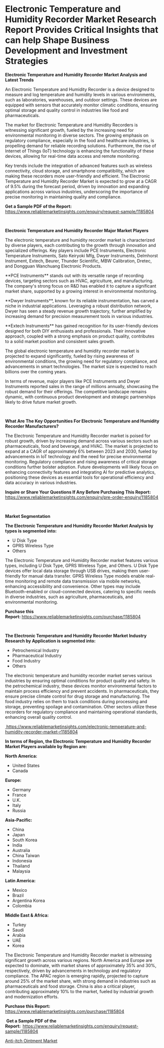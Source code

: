 <p><h1>Electronic Temperature and Humidity Recorder Market Research Report Provides Critical Insights that can help Shape Business Development and Investment Strategies</h1></p><p><strong>Electronic Temperature and Humidity Recorder Market Analysis and Latest Trends</strong></p>
<p><p>An Electronic Temperature and Humidity Recorder is a device designed to measure and log temperature and humidity levels in various environments, such as laboratories, warehouses, and outdoor settings. These devices are equipped with sensors that accurately monitor climatic conditions, ensuring optimal storage and quality control in industries like food and pharmaceuticals.</p><p>The market for Electronic Temperature and Humidity Recorders is witnessing significant growth, fueled by the increasing need for environmental monitoring in diverse sectors. The growing emphasis on regulatory compliance, especially in the food and healthcare industries, is propelling demand for reliable recording solutions. Furthermore, the rise of Internet of Things (IoT) technology is enhancing the functionality of these devices, allowing for real-time data access and remote monitoring.</p><p>Key trends include the integration of advanced features such as wireless connectivity, cloud storage, and smartphone compatibility, which are making these recorders more user-friendly and efficient. The Electronic Temperature and Humidity Recorder Market is expected to grow at a CAGR of 9.5% during the forecast period, driven by innovation and expanding applications across various industries, underscoring the importance of precise monitoring in maintaining quality and compliance.</p></p>
<p><strong>Get a Sample PDF of the Report:&nbsp;</strong> <a href="https://www.reliablemarketinsights.com/enquiry/request-sample/1185804?utm_campaign=3291&utm_medium=2&utm_source=Github&utm_content=ia&utm_term=28032025&utm_id=electronic-temperature-and-humidity-recorder">https://www.reliablemarketinsights.com/enquiry/request-sample/1185804</a></p>
<p>&nbsp;</p>
<p><strong>Electronic Temperature and Humidity Recorder Major Market Players</strong></p>
<p><p>The electronic temperature and humidity recorder market is characterized by diverse players, each contributing to the growth through innovation and specialized offerings. Key players include PCE Instruments, Electronic Temperature Instruments, Sato Keiryoki Mfg, Dwyer Instruments, Delmhorst Instrument, Extech, Beurer, Thunder Scientific, MBW Calibration, Dretec, and Dongguan Wanchuang Electronic Products.</p><p>**PCE Instruments** stands out with its versatile range of recording devices, targeting sectors such as HVAC, agriculture, and manufacturing. The company's strong focus on R&D has enabled it to capture a significant market share, supported by a growing interest in environmental monitoring.</p><p>**Dwyer Instruments**, known for its reliable instrumentation, has carved a niche in industrial applications. Leveraging a robust distribution network, Dwyer has seen a steady revenue growth trajectory, further amplified by increasing demand for precision measurement tools in various industries.</p><p>**Extech Instruments** has gained recognition for its user-friendly devices designed for both DIY enthusiasts and professionals. Their innovative approach, coupled with a strong emphasis on product quality, contributes to a solid market position and consistent sales growth.</p><p>The global electronic temperature and humidity recorder market is projected to expand significantly, fueled by rising awareness of environmental conditions, the growing need for regulatory compliance, and advancements in smart technologies. The market size is expected to reach billions over the coming years.</p><p>In terms of revenue, major players like PCE Instruments and Dwyer Instruments reported sales in the range of millions annually, showcasing the robust demand for their offerings. The competitive landscape remains dynamic, with continuous product development and strategic partnerships likely to drive future market growth.</p></p>
<p>&nbsp;</p>
<p><strong>What Are The Key Opportunities For Electronic Temperature and Humidity Recorder Manufacturers?</strong></p>
<p><p>The Electronic Temperature and Humidity Recorder market is poised for robust growth, driven by increasing demand across various sectors such as pharmaceuticals, food and beverage, and HVAC. The market is projected to expand at a CAGR of approximately 6% between 2023 and 2030, fueled by advancements in IoT technology and the need for precise environmental monitoring. Regulatory compliance and rising awareness of critical storage conditions further bolster adoption. Future developments will likely focus on enhancing connectivity features and integrating AI for predictive analytics, positioning these devices as essential tools for operational efficiency and data accuracy in various industries.</p></p>
<p><strong>Inquire or Share Your Questions If Any Before Purchasing This Report:</strong> <a href="https://www.reliablemarketinsights.com/enquiry/pre-order-enquiry/1185804?utm_campaign=3291&utm_medium=2&utm_source=Github&utm_content=ia&utm_term=28032025&utm_id=electronic-temperature-and-humidity-recorder">https://www.reliablemarketinsights.com/enquiry/pre-order-enquiry/1185804</a></p>
<p>&nbsp;</p>
<p><strong>Market Segmentation</strong></p>
<p><strong>The Electronic Temperature and Humidity Recorder Market Analysis by types is segmented into:</strong></p>
<p><ul><li>U Disk Type</li><li>GPRS Wireless Type</li><li>Others</li></ul></p>
<p><p>The Electronic Temperature and Humidity Recorder market features various types, including U Disk Type, GPRS Wireless Type, and Others. U Disk Type devices offer local data storage through USB drives, making them user-friendly for manual data transfer. GPRS Wireless Type models enable real-time monitoring and remote data transmission via mobile networks, enhancing accessibility and convenience. Other types may include Bluetooth-enabled or cloud-connected devices, catering to specific needs in diverse industries, such as agriculture, pharmaceuticals, and environmental monitoring.</p></p>
<p><strong>Purchase this Report:&nbsp;</strong><a href="https://www.reliablemarketinsights.com/purchase/1185804?utm_campaign=3291&utm_medium=2&utm_source=Github&utm_content=ia&utm_term=28032025&utm_id=electronic-temperature-and-humidity-recorder">https://www.reliablemarketinsights.com/purchase/1185804</a></p>
<p>&nbsp;</p>
<p><strong>The Electronic Temperature and Humidity Recorder Market Industry Research by Application is segmented into:</strong></p>
<p><ul><li>Petrochemical Industry</li><li>Pharmaceutical Industry</li><li>Food Industry</li><li>Others</li></ul></p>
<p><p>The electronic temperature and humidity recorder market serves various industries by ensuring optimal conditions for product quality and safety. In the petrochemical industry, these devices monitor environmental factors to maintain process efficiency and prevent accidents. In pharmaceuticals, they ensure precise climate control for drug storage and manufacturing. The food industry relies on them to track conditions during processing and storage, preventing spoilage and contamination. Other sectors utilize these recorders for regulatory compliance and maintaining operational standards, enhancing overall quality control.</p></p>
<p><a href="https://www.reliablemarketinsights.com/electronic-temperature-and-humidity-recorder-market-r1185804?utm_campaign=3291&utm_medium=2&utm_source=Github&utm_content=ia&utm_term=28032025&utm_id=electronic-temperature-and-humidity-recorder">&nbsp;https://www.reliablemarketinsights.com/electronic-temperature-and-humidity-recorder-market-r1185804</a></p>
<p><strong>In terms of Region, the Electronic Temperature and Humidity Recorder Market Players available by Region are:</strong></p>
<p>
    <p> <strong> North America: </strong>
        <ul>
            <li>United States</li>
            <li>Canada</li>
        </ul>
        </p> 
    <p> <strong> Europe: </strong>
        <ul>
            <li>Germany</li>
            <li>France</li>
            <li>U.K.</li>
            <li>Italy</li>
            <li>Russia</li>
        </ul>
        </p> 
    <p> <strong> Asia-Pacific: </strong>
        <ul>
            <li>China</li>
            <li>Japan</li>
            <li>South Korea</li>
            <li>India</li>
            <li>Australia</li>
            <li>China Taiwan</li>
            <li>Indonesia</li>
            <li>Thailand</li>
            <li>Malaysia</li>
        </ul>
        </p> 
    <p> <strong> Latin America: </strong>
        <ul>
            <li>Mexico</li>
            <li>Brazil</li>
            <li>Argentina Korea</li>
            <li>Colombia</li>
        </ul>
        </p> 
    <p> <strong> Middle East & Africa: </strong>
        <ul>
            <li>Turkey</li>
            <li>Saudi</li>
            <li>Arabia</li>
            <li>UAE</li>
            <li>Korea</li>
        </ul>
    </p>
    </p>
<p><p>The Electronic Temperature and Humidity Recorder market is witnessing significant growth across various regions. North America and Europe are expected to dominate, with market shares of approximately 35% and 30%, respectively, driven by advancements in technology and regulatory compliance. The APAC region is emerging rapidly, projected to capture around 25% of the market share, with strong demand in industries such as pharmaceuticals and food storage. China is also a critical player, contributing approximately 10% to the market, fueled by industrial growth and modernization efforts.</p></p>
<p><strong>Purchase this Report: </strong><a href="https://www.reliablemarketinsights.com/purchase/1185804?utm_campaign=3291&utm_medium=2&utm_source=Github&utm_content=ia&utm_term=28032025&utm_id=electronic-temperature-and-humidity-recorder">https://www.reliablemarketinsights.com/purchase/1185804</a></p>
<p>&nbsp;<strong>Get a Sample PDF of the Report:&nbsp;&nbsp;</strong><a href="https://www.reliablemarketinsights.com/enquiry/request-sample/1185804?utm_campaign=3291&utm_medium=2&utm_source=Github&utm_content=ia&utm_term=28032025&utm_id=electronic-temperature-and-humidity-recorder">https://www.reliablemarketinsights.com/enquiry/request-sample/1185804</a></p>
<p><strong></strong></p>
<p><p><a href="https://github.com/sderolza/Market-Research-Report-List-1/blob/main/anti-itch-ointment-market.md?utm_campaign=3291&utm_medium=2&utm_source=Github&utm_content=ia&utm_term=28032025&utm_id=electronic-temperature-and-humidity-recorder">Anti-itch Ointment Market</a></p></p>